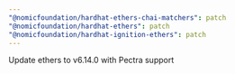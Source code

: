 ```yaml
---
"@nomicfoundation/hardhat-ethers-chai-matchers": patch
"@nomicfoundation/hardhat-ethers": patch
"@nomicfoundation/hardhat-ignition-ethers": patch
---
```


Update ethers to v6.14.0 with Pectra support
